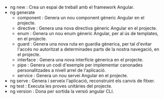 - ng new : Crea un espai de treball amb el framework Angular.
- ng generate
    - component : Genera un nou component gèneric Angular en el projecte.
    - directive : Genera una nova directiva gèneric Angular en el projecte.
    - enum : Genera un nou enum gèneric Angular, per al ús de templates,  en el projecte.
    - guard : Genera una nova ruta en guardia gènerica, per tal d'evitar l'accés no autoritzat a determinades parts de la nostra navegació,  en el projecte.
    - interface : Genera una nova interfície gènerica en el projecte.
    - pipe : Genera un codi d'exemple per implementar canonades personalitzades a nivell arrel de l'aplicació.
    - service : Genera un nou servei Angular en el projecte.
- ng serve : Genera i serveix l'aplicació, reconstruint els canvis de fitxer.
- ng test : Executa les proves unitàries del projecte.
- ng version : Dona per sortida la versió angular CLI.
